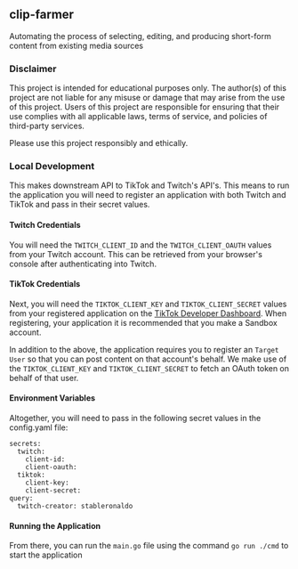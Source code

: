 ## clip-farmer
Automating the process of selecting, editing, and producing short-form content from existing media sources

### Disclaimer
This project is intended for educational purposes only. The author(s) of this project are not liable for any misuse or damage that may arise from the use of this project. Users of this project are responsible for ensuring that their use complies with all applicable laws, terms of service, and policies of third-party services.

Please use this project responsibly and ethically.

### Local Development

This makes downstream API to TikTok and Twitch's API's. This means
to run the application you will need to register an application with
both Twitch and TikTok and pass in their secret values. 

#### Twitch Credentials
You will need the `TWITCH_CLIENT_ID` and the `TWITCH_CLIENT_OAUTH` values from your Twitch account.
This can be retrieved from your browser's console after authenticating into Twitch.

#### TikTok Credentials
Next, you will need the `TIKTOK_CLIENT_KEY` and `TIKTOK_CLIENT_SECRET` values from
your registered application on the [TikTok Developer Dashboard](https://developers.tiktok.com/apps). When registering, your
application it is recommended that you make a Sandbox account.

In addition to the above, the application requires you to register an `Target User` so that you can post content
on that account's behalf. We make use of the `TIKTOK_CLIENT_KEY` and `TIKTOK_CLIENT_SECRET` to fetch an OAuth
token on behalf of that user.

#### Environment Variables

Altogether, you will need to pass in the following secret values in the config.yaml file:

```
secrets:
  twitch:
    client-id: 
    client-oauth:
  tiktok:
    client-key: 
    client-secret:
query:
  twitch-creator: stableronaldo
```

#### Running the Application
From there, you can run the `main.go` file using the command `go run ./cmd` to start the application